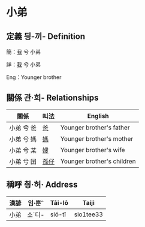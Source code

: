 # 小弟
## 定義 딍-끼- Definition
簡：[我](member1.md) 兮 小弟

詳：[我](member1.md) 兮 小弟

Eng：Younger brother

## 關係 관·희- Relationships

關係 | 叫法 | English
--- | --- | --- 
小弟 兮 爸 | [爸](member2.md) | Younger brother's father
小弟 兮 媽 | [媽](member3.md) | Younger brother's mother
小弟 兮 某 | [嫂](member21.md) | Younger brother's wife
小弟 兮 囝 | [孫仔](member70.md) | Younger brother's children


## 稱呼 칑·허· Address

漢諺 | 임·뿐ˆ | Tâi-lô | Taiji
--- | --- | --- | --- 
小弟 | 쇼ˊ디- | sió-tī | sio1tee33 
